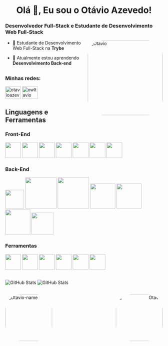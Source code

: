<h1 align="center">Olá 👋, Eu sou o Otávio Azevedo!</h1>
<h3>Desenvolvedor Full-Stack e Estudante de Desenvolvimento Web Full-Stack</h3>
<img align="right" alt="Otavio" height="240" style="border-radius:50px;" src="https://cdn.discordapp.com/attachments/938669134890278937/1004497174803005560/AREmoji_20220803_181000_2246_preview_rev_1.png">

- 🔭 Estudante de Desenvolvimento Web Full-Stack na **Trybe**

- 🌱 Atualmente estou aprendendo **Desenvolvimento Back-end**

##

<h3 align="left">Minhas redes:</h3>
<p align="left">
<a href="https://linkedin.com/in/otavioazevedo" target="blank"><img align="center" src="https://raw.githubusercontent.com/rahuldkjain/github-profile-readme-generator/master/src/images/icons/Social/linked-in-alt.svg" alt="otavioazevedo" height="40" width="50" /></a>
<a href="https://instagram.com/owltavio" target="blank"><img align="center" src="https://raw.githubusercontent.com/rahuldkjain/github-profile-readme-generator/master/src/images/icons/Social/instagram.svg" alt="owltavio" height="40" width="50" /></a>
</p>

<h2 align="left">Linguagens e Ferramentas</h2>
<p align="left">

<h3 align="left"> Front-End </h3>
<p align="left">
<img src="https://cdn.jsdelivr.net/gh/devicons/devicon/icons/javascript/javascript-original.svg" heigth="40" width="50" />
<img src="https://cdn.jsdelivr.net/gh/devicons/devicon/icons/typescript/typescript-plain.svg" heigth="40" width="50" />

<img src="https://cdn.jsdelivr.net/gh/devicons/devicon/icons/html5/html5-plain-wordmark.svg"  heigth="40" width="50" />
<img src="https://cdn.jsdelivr.net/gh/devicons/devicon/icons/css3/css3-plain-wordmark.svg"  heigth="40" width="50" />
<img src="https://cdn.jsdelivr.net/gh/devicons/devicon/icons/jest/jest-plain.svg"  heigth="40" width="50" />
<img src="https://cdn.jsdelivr.net/gh/devicons/devicon/icons/react/react-original-wordmark.svg"  heigth="40" width="50" />
<img src="https://cdn.jsdelivr.net/gh/devicons/devicon/icons/redux/redux-original.svg" heigth="40" width="50" />
</p>

<h3 align="left"> Back-End </h3>
<p align="left">
<img src="https://cdn.jsdelivr.net/gh/devicons/devicon/icons/typescript/typescript-plain.svg" heigth="50" width="60" />
<img src="https://cdn.jsdelivr.net/gh/devicons/devicon/icons/nodejs/nodejs-plain-wordmark.svg" heigth="90" width="100"  />
<img src="https://cdn.jsdelivr.net/gh/devicons/devicon/icons/sequelize/sequelize-plain-wordmark.svg" heigth="90" width="100" />
<img src="https://cdn.jsdelivr.net/gh/devicons/devicon/icons/mysql/mysql-plain-wordmark.svg" heigth="70" width="80"  />
<img src="https://cdn.jsdelivr.net/gh/devicons/devicon/icons/postgresql/postgresql-plain-wordmark.svg" heigth="70" width="80" />
<img src="https://cdn.jsdelivr.net/gh/devicons/devicon/icons/mongodb/mongodb-plain-wordmark.svg" heigth="70" width="80" />
<img src="https://cdn.jsdelivr.net/gh/devicons/devicon/icons/docker/docker-plain-wordmark.svg" heigth="50" width="70"  />

</p>
   
<h3 align="left"> Ferramentas </h3>
<p align="left">
<img src="https://cdn.jsdelivr.net/gh/devicons/devicon/icons/vscode/vscode-original-wordmark.svg" heigth="40" width="50" />
<img src="https://cdn.jsdelivr.net/gh/devicons/devicon/icons/windows8/windows8-original.svg" heigth="40" width="50" />
<img src="https://cdn.jsdelivr.net/gh/devicons/devicon/icons/linux/linux-original.svg" heigth="40" width="50" />
<img src="https://cdn.jsdelivr.net/gh/devicons/devicon/icons/git/git-plain.svg"  heigth="40" width="50"/>
<img src="https://cdn.jsdelivr.net/gh/devicons/devicon/icons/github/github-original-wordmark.svg" heigth="40" width="50"/> 
<img src="https://cdn.jsdelivr.net/gh/devicons/devicon/icons/figma/figma-original.svg" heigth="40" width="50" />
</p>         
</p>

##



 ![GitHub Stats](https://github-readme-stats.vercel.app/api?username=otavioadias&radfasf&arasfda&theme=dracula)
 ![GitHub Stats](https://github-readme-stats.vercel.app/api/top-langs/?username=otavioadias&layout=compact&langs_count=7&theme=dracula)


##

<div align="left">
<img align="left" alt="Otavio-name" height="150" style="border-radius:50px;" src="https://cdn.discordapp.com/attachments/938669134890278937/1004361919106388008/20220803_091446_0000-removebg-preview.png">
</div>

<div align="right">
<img align="right" alt="Otavio" height="150" style="border-radius:50px;" src="https://cdn.discordapp.com/attachments/938669134890278937/1004365763731263538/AREmoji_20220803_092945_26773.png">
</div>

